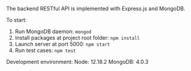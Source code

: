 The backend RESTful API is implemented with Express.js and MongoDB.

To start:

1. Run MongoDB daemon: `mongod`
2. Install packages at project root folder: `npm install`
3. Launch server at port 5000: `npm start`
4. Run test cases: `npm test`

Development environment:
Node: 12.18.2
MongoDB: 4.0.3
